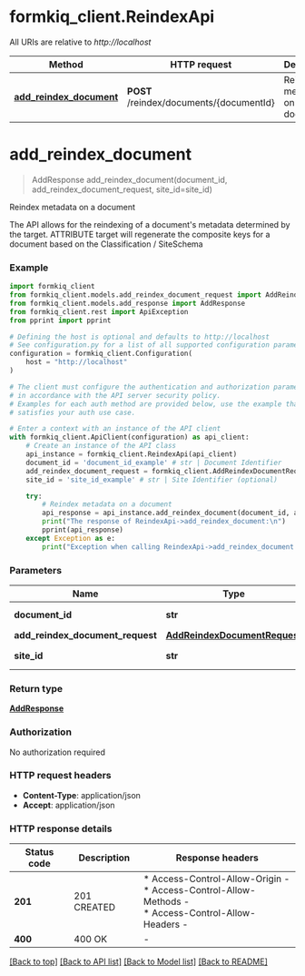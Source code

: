 # formkiq_client.ReindexApi

All URIs are relative to *http://localhost*

Method | HTTP request | Description
------------- | ------------- | -------------
[**add_reindex_document**](ReindexApi.md#add_reindex_document) | **POST** /reindex/documents/{documentId} | Reindex metadata on a document


# **add_reindex_document**
> AddResponse add_reindex_document(document_id, add_reindex_document_request, site_id=site_id)

Reindex metadata on a document

The API allows for the reindexing of a document's metadata determined by the target.  ATTRIBUTE target will regenerate the composite keys for a document based on the Classification / SiteSchema

### Example


```python
import formkiq_client
from formkiq_client.models.add_reindex_document_request import AddReindexDocumentRequest
from formkiq_client.models.add_response import AddResponse
from formkiq_client.rest import ApiException
from pprint import pprint

# Defining the host is optional and defaults to http://localhost
# See configuration.py for a list of all supported configuration parameters.
configuration = formkiq_client.Configuration(
    host = "http://localhost"
)

# The client must configure the authentication and authorization parameters
# in accordance with the API server security policy.
# Examples for each auth method are provided below, use the example that
# satisfies your auth use case.

# Enter a context with an instance of the API client
with formkiq_client.ApiClient(configuration) as api_client:
    # Create an instance of the API class
    api_instance = formkiq_client.ReindexApi(api_client)
    document_id = 'document_id_example' # str | Document Identifier
    add_reindex_document_request = formkiq_client.AddReindexDocumentRequest() # AddReindexDocumentRequest | 
    site_id = 'site_id_example' # str | Site Identifier (optional)

    try:
        # Reindex metadata on a document
        api_response = api_instance.add_reindex_document(document_id, add_reindex_document_request, site_id=site_id)
        print("The response of ReindexApi->add_reindex_document:\n")
        pprint(api_response)
    except Exception as e:
        print("Exception when calling ReindexApi->add_reindex_document: %s\n" % e)
```



### Parameters


Name | Type | Description  | Notes
------------- | ------------- | ------------- | -------------
 **document_id** | **str**| Document Identifier | 
 **add_reindex_document_request** | [**AddReindexDocumentRequest**](AddReindexDocumentRequest.md)|  | 
 **site_id** | **str**| Site Identifier | [optional] 

### Return type

[**AddResponse**](AddResponse.md)

### Authorization

No authorization required

### HTTP request headers

 - **Content-Type**: application/json
 - **Accept**: application/json

### HTTP response details

| Status code | Description | Response headers |
|-------------|-------------|------------------|
**201** | 201 CREATED |  * Access-Control-Allow-Origin -  <br>  * Access-Control-Allow-Methods -  <br>  * Access-Control-Allow-Headers -  <br>  |
**400** | 400 OK |  -  |

[[Back to top]](#) [[Back to API list]](../README.md#documentation-for-api-endpoints) [[Back to Model list]](../README.md#documentation-for-models) [[Back to README]](../README.md)

